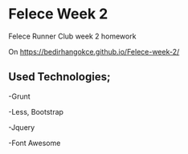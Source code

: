 # Felece Week 2
Felece Runner Club week 2 homework

On https://bedirhangokce.github.io/Felece-week-2/
## Used Technologies;

-Grunt

-Less, Bootstrap

-Jquery

-Font Awesome



